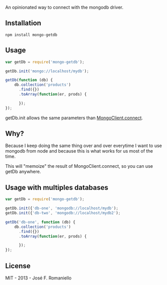 An opinionated way to connect with the mongodb driver.

## Installation

	npm install mongo-getdb



## Usage

~~~javascript
var getDb = require('mongo-getdb');

getDb.init('mongo://localhost/mydb');

getDb(function (db) {
	db.collection('products')
	  .find({})
	  .toArray(function(er, prods) {

	  });
});
~~~

getDb.init allows the same parameters than [MongoClient.connect](https://github.com/mongodb/node-mongodb-native/blob/master/docs/articles/MongoClient.md#mongoclientconnect).

## Why?

Because I keep doing the same thing over and over everytime I want to use mongodb from node and because this is what works for us most of the time.

This will "memoize" the result of MongoClient.connect, so you can use getDb anywhere.

## Usage with multiples databases

~~~javascript
var getDb = require('mongo-getdb');

getDb.init({'db-one', 'mongodb://localhost/mydb');
getDb.init({'db-two', 'mongodb://localhost/mydb2');

getDb('db-one', function (db) {
	db.collection('products')
	  .find({})
	  .toArray(function(er, prods) {

	  });
});
~~~

## License

MIT - 2013 - José F. Romaniello
